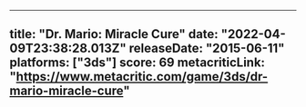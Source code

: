 
---
title: "Dr. Mario: Miracle Cure"
date: "2022-04-09T23:38:28.013Z"
releaseDate: "2015-06-11"
platforms: ["3ds"]
score: 69
metacriticLink: "https://www.metacritic.com/game/3ds/dr-mario-miracle-cure"
---
